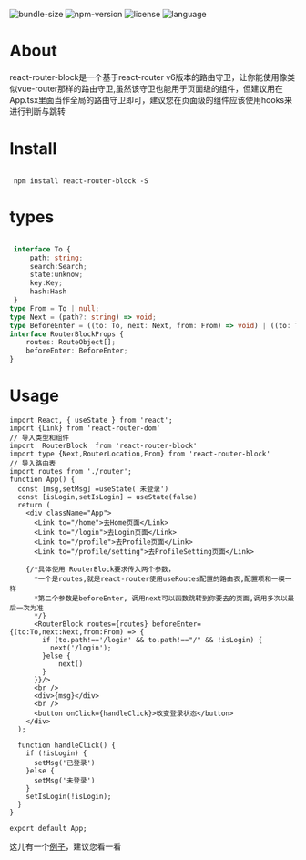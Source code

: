 ![bundle-size](https://img.shields.io/bundlephobia/min/react-router-block?color=green) 
![npm-version](https://img.shields.io/npm/v/react-router-block)
![license](https://img.shields.io/npm/l/react-router-block)
![language](https://img.shields.io/badge/language-typescript-blue)

# About

react-router-block是一个基于react-router v6版本的路由守卫，让你能使用像类似vue-router那样的路由守卫,虽然该守卫也能用于页面级的组件，但建议用在App.tsx里面当作全局的路由守卫即可，建议您在页面级的组件应该使用hooks来进行判断与跳转
# Install

```

 npm install react-router-block -S

```
# types

```typescript

 interface To {
     path: string;
     search:Search;
     state:unknow;
     key:Key;
     hash:Hash
 }
type From = To | null;
type Next = (path?: string) => void;
type BeforeEnter = ((to: To, next: Next, from: From) => void) | ((to: To, next: Next) => void);
interface RouterBlockProps {
    routes: RouteObject[];
    beforeEnter: BeforeEnter;
}


```
# Usage

```tsx
import React, { useState } from 'react';
import {Link} from 'react-router-dom'
// 导入类型和组件
import  RouterBlock  from 'react-router-block'
import type {Next,RouterLocation,From} from 'react-router-block'
// 导入路由表
import routes from './router';
function App() {
  const [msg,setMsg] =useState('未登录')
  const [isLogin,setIsLogin] = useState(false)
  return (
    <div className="App">
      <Link to="/home">去Home页面</Link>
      <Link to="/login">去Login页面</Link>
      <Link to="/profile">去Profile页面</Link>
      <Link to="/profile/setting">去ProfileSetting页面</Link>

    {/*具体使用 RouterBlock要求传入两个参数，
      *一个是routes,就是react-router使用useRoutes配置的路由表,配置项和一模一样
      *第二个参数是beforeEnter, 调用next可以函数跳转到你要去的页面,调用多次以最后一次为准
      */}
      <RouterBlock routes={routes} beforeEnter={(to:To,next:Next,from:From) => {
        if (to.path!=='/login' && to.path!=="/" && !isLogin) {
          next('/login');
        }else {
            next()
        }
      }}/>
      <br />
      <div>{msg}</div>
      <br />
      <button onClick={handleClick}>改变登录状态</button>
    </div>
  ); 

  function handleClick() {
    if (!isLogin) {
      setMsg('已登录')
    }else {
      setMsg('未登录')
    }
    setIsLogin(!isLogin);
  }
}

export default App;

```

这儿有一个[例子](https://github.com/left0ver/react-router-block/blob/main/example)，建议您看一看

